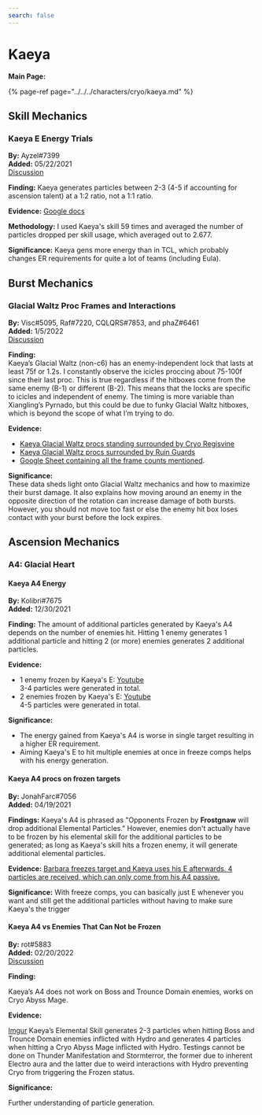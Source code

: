 ```yaml
---
search: false
---
```


# Kaeya

**Main Page:**

{% page-ref page="../../../characters/cryo/kaeya.md" %}

## Skill Mechanics

### Kaeya E Energy Trials

**By:** Ayzel\#7399  
**Added:** 05/22/2021  
[Discussion](https://tickettool.xyz/direct?url=https://cdn.discordapp.com/attachments/845440342446571550/845488049831542784/transcript-kaeya-e-energy-trials.html)

**Finding:** Kaeya generates particles between 2-3 \(4-5 if accounting for ascension talent\) at a 1:2 ratio, not a 1:1 ratio.

**Evidence:** [Google docs](https://docs.google.com/spreadsheets/d/1B9PoD7YlKWPoXBpsIc2fARw9zSml-gWQtSoNd3fr7z8/edit?usp=sharing)

**Methodology:** I used Kaeya's skill 59 times and averaged the number of particles dropped per skill usage, which averaged out to 2.677.

**Significance:** Kaeya gens more energy than in TCL, which probably changes ER requirements for quite a lot of teams \(including Eula\).

## Burst Mechanics

### Glacial Waltz Proc Frames and Interactions

**By:** Visc\#5095, Raf\#7220, CQLQRS\#7853, and phaZ\#6461  
**Added:** 1/5/2022  
[Discussion](https://tickettool.xyz/direct?url=https://cdn.discordapp.com/attachments/906802193846398977/923113252932710420/transcript-pyronado-and-glacial-waltz-frame-count-vs-cryo-regisvine.html)  

**Finding:**  
Kaeya’s Glacial Waltz (non-c6) has an enemy-independent lock that lasts at least 75f or 1.2s. I constantly observe the icicles proccing about 75-100f since their last proc. This is true regardless if the hitboxes come from the same enemy (B-1) or different (B-2). This means that the locks are specific to icicles and independent of enemy. The timing is more variable than Xiangling’s Pyrnado, but this could be due to funky Glacial Waltz hitboxes, which is beyond the scope of what I’m trying to do.  

**Evidence:**  
* [Kaeya Glacial Waltz procs standing surrounded by Cryo Regisvine](https://m.youtube.com/watch?v=QpaoDEwA1NE)
* [Kaeya Glacial Waltz procs surrounded by Ruin Guards](https://m.youtube.com/watch?v=zdbfwWboedA)
* [Google Sheet containing all the frame counts mentioned](https://docs.google.com/spreadsheets/d/14FzSNVsEFG6wg1oDt49b8vPr_zjmKzRJsAQ2VC71OIc/edit).

**Significance:**  
These data sheds light onto Glacial Waltz mechanics and how to maximize their burst damage. It also explains how moving around an enemy in the opposite direction of the rotation can increase damage of both bursts. However, you should not move too fast or else the enemy hit box loses contact with your burst before the lock expires.  

## Ascension Mechanics

### A4: Glacial Heart

#### Kaeya A4 Energy
**By:** Kolibri\#7675  
**Added:** 12/30/2021  

**Finding:** The amount of additional particles generated by Kaeya's A4 depends on the number of enemies hit. Hitting 1 enemy generates 1 additional particle and hitting 2 (or more) enemies generates 2 additional particles.

**Evidence:** 
* 1 enemy frozen by Kaeya's E: [Youtube](https://youtu.be/1BB04ufgR6o)  
3-4 particles were generated in total.  
* 2 enemies frozen by Kaeya's E: [Youtube](https://youtu.be/nRTbBIqvinY)  
4-5 particles were generated in total.  

**Significance:**
* The energy gained from Kaeya's A4 is worse in single target resulting in a higher ER requirement.
* Aiming Kaeya's E to hit multiple enemies at once in freeze comps helps with his energy generation.

#### Kaeya A4 procs on frozen targets

**By:** JonahFarc\#7056  
**Added:** 04/19/2021

**Findings:** Kaeya's A4 is phrased as "Opponents Frozen by **Frostgnaw** will drop additional Elemental Particles." However, enemies don't actually have to be frozen by his elemental skill for the additional particles to be generated; as long as Kaeya's skill hits a frozen enemy, it will generate additional elemental particles.

**Evidence:** [Barbara freezes target and Kaeya uses his E afterwards. 4 particles are received, which can only come from his A4 passive.](https://youtu.be/RiTTnpQ44DA)

**Significance:** With freeze comps, you can basically just E whenever you want and still get the additional particles without having to make sure Kaeya's the trigger

#### Kaeya A4 vs Enemies That Can Not be Frozen  

**By:** rot#5883  
**Added:** 02/20/2022  
[Discussion](https://tickettool.xyz/direct?url=https://cdn.discordapp.com/attachments/945097851195777054/945132041203224607/transcript-kaeya-a4-vs-enemies-that-cant-be-frozen.html)  

**Finding:**  

Kaeya’s A4 does not work on Boss and Trounce Domain enemies, works on Cryo Abyss Mage.

**Evidence:**  

[Imgur](https://imgur.com/a/jjqj4A6)
Kaeya’s Elemental Skill generates 2-3 particles when hitting Boss and Trounce Domain enemies inflicted with Hydro and generates 4 particles when hitting a Cryo Abyss Mage inflicted with Hydro. Testings cannot be done on Thunder Manifestation and Stormterror, the former due to inherent Electro aura and the latter due to weird interactions with Hydro preventing Cryo from triggering the Frozen status.

**Significance:**  

Further understanding of particle generation.



